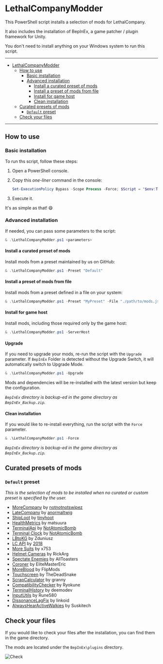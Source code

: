 # LethalCompanyModder

This PowerShell script installs a selection of mods for LethalCompany.

It also includes the installation of BepInEx, a game patcher / plugin framework for Unity.

You don't need to install anything on your Windows system to run this script.

---

- [LethalCompanyModder](#lethalcompanymodder)
  - [How to use](#how-to-use)
    - [Basic installation](#basic-installation)
    - [Advanced installation](#advanced-installation)
      - [Install a curated preset of mods](#install-a-curated-preset-of-mods)
      - [Install a preset of mods from file](#install-a-preset-of-mods-from-file)
      - [Install for game host](#install-for-game-host)
      - [Clean installation](#clean-installation)
  - [Curated presets of mods](#curated-presets-of-mods)
    - [`Default` preset](#default-preset)
  - [Check your files](#check-your-files)

---

## How to use

### Basic installation

To run ths script, follow these steps:

1. Open a PowerShell console.
2. Copy this _one-liner_ command in the console:

   ```powershell
   Set-ExecutionPolicy Bypass -Scope Process -Force; $Script = "$env:TEMP\LethalCompanyModder.ps1";rm $Script -Force -ErrorAction SilentlyContinue; iwr "https://raw.githubusercontent.com/fscorrupt/LethalCompanyModder/main/LethalCompanyModder.ps1" -OutFile $Script; & $Script
   ```

3. Execute it.

It's as simple as that! 😄

### Advanced installation

If needed, you can pass some parameters to the script:

```powershell
& .\LethalCompanyModder.ps1 <parameters>
```

#### Install a curated preset of mods

Install mods from a preset maintained by us on GitHub:

```powershell
& .\LethalCompanyModder.ps1 -Preset "Default"
```

#### Install a preset of mods from file

Install mods from a preset defined in a file on your system:

```powershell
& .\LethalCompanyModder.ps1 -Preset "MyPreset" -File "./path/to/mods.json"
```

#### Install for game host

Install mods, including those required only by the game host:

```powershell
& .\LethalCompanyModder.ps1 -ServerHost
```

#### Upgrade

If you need to upgrade your mods, re-run the script with the `Upgrade` parameter.
If `BepInEx` Folder is detected without the Upgrade Switch, it will automatically switch to Upgrade Mode.

```powershell
& .\LethalCompanyModder.ps1 -Upgrade
```

Mods and dependencies will be re-installed with the latest version but keep the configuration.

_`BepInEx` directory is backup-ed in the game directory as `BepInEx_Backup.zip`._

#### Clean installation

If you would like to re-install everything, run the script with the `Force` parameter.

```powershell
& .\LethalCompanyModder.ps1 -Force
```

_`BepInEx` directory is backup-ed in the game directory as `BepInEx_Backup.zip`._

## Curated presets of mods

### `Default` preset

_This is the selection of mods to be installed when no curated or custom preset is specified by the user._

- [MoreCompany](https://thunderstore.io/c/lethal-company/p/notnotnotswipez/MoreCompany/) by [notnotnotswipez](https://github.com/notnotnotswipez)
- [LateCompany](https://thunderstore.io/c/lethal-company/p/anormaltwig/LateCompany/) by [anormaltwig](https://github.com/ANormalTwig)
- [ShipLoot](https://thunderstore.io/c/lethal-company/p/tinyhoot/ShipLoot/) by [tinyhoot](https://github.com/tinyhoot)
- [HealthMetrics](https://thunderstore.io/c/lethal-company/p/matsuura/HealthMetrics/) by matsuura
- [TerminalApi](https://thunderstore.io/c/lethal-company/p/NotAtomicBomb/TerminalApi/) by [NotAtomicBomb](https://github.com/NotAtomicBomb)
- [Terminal Clock](https://thunderstore.io/c/lethal-company/p/NotAtomicBomb/Terminal_Clock/) by [NotAtomicBomb](https://github.com/NotAtomicBomb)
- [LBtoKG](https://thunderstore.io/c/lethal-company/p/Zduniusz/LBtoKG/) by Zduniusz
- [LC API](https://thunderstore.io/c/lethal-company/p/2018/LC_API/) by [2018](https://github.com/u-2018)
- [More Suits](https://thunderstore.io/c/lethal-company/p/x753/More_Suits/) by x753
- [Helmet Cameras](https://thunderstore.io/c/lethal-company/p/RickArg/Helmet_Cameras/) by RickArg
- [Spectate Enemies](https://thunderstore.io/c/lethal-company/p/AllToasters/SpectateEnemies/) by AllToasters
- [Coroner](https://thunderstore.io/c/lethal-company/p/EliteMasterEric/Coroner/) by EliteMasterEric
- [MoreBlood](https://thunderstore.io/c/lethal-company/p/FlipMods/MoreBlood/) by FlipMods
- [Touchscreen](https://thunderstore.io/c/lethal-company/p/TheDeadSnake/Touchscreen/) by TheDeadSnake
- [ScrapCalculator](https://thunderstore.io/c/lethal-company/p/granny/ScrapCalculator/) by granny
- [CompatibilityChecker](https://thunderstore.io/c/lethal-company/p/Ryokune/CompatibilityChecker/) by Ryokune
- [TerminalHistory](https://thunderstore.io/c/lethal-company/p/deemodev/TerminalHistory/) by  deemodev
- [InputUtils](https://thunderstore.io/c/lethal-company/p/Rune580/LethalCompany_InputUtils/) by Rune580
- [DissonanceLagFix](https://thunderstore.io/c/lethal-company/p/linkoid/DissonanceLagFix/) by linkoid
- [AlwaysHearActiveWalkies](https://thunderstore.io/c/lethal-company/p/Suskitech/AlwaysHearActiveWalkies/) by Suskitech

## Check your files

If you would like to check your files after the installation, you can find them in the game directory.

The mods are located under the `BepInEx\plugins` directory.

![Check](https://github.com/Indaclouds/LethalCompanyInstallMods/assets/66850779/207efa58-edda-4922-bb98-15d1679b2a9d)
